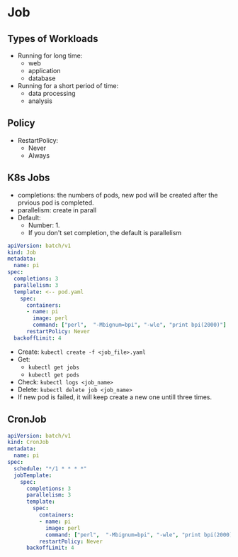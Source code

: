 # Job

## Types of Workloads
- Running for long time:
    - web
    - application
    - database
- Running for a short period of time:
    - data processing
    - analysis

## Policy
- RestartPolicy:
    - Never
    - Always

## K8s Jobs
- completions: the numbers of pods, new pod will be created after the prvious pod is completed.
- parallelism: create in parall
- Default:
    - Number: 1.
    - If you don't set completion, the default is parallelism
```yaml
apiVersion: batch/v1
kind: Job
metadata:
  name: pi
spec:
  completions: 3
  parallelism: 3
  template: <-- pod.yaml
    spec:
      containers:
      - name: pi
        image: perl
        command: ["perl",  "-Mbignum=bpi", "-wle", "print bpi(2000)"]
      restartPolicy: Never
  backoffLimit: 4
```
- Create: `kubectl create -f <job_file>.yaml`
- Get:
    - `kubectl get jobs`
    - `kubectl get pods`
- Check: `kubectl logs <job_name>` 
- Delete: `kubectl delete job <job_name>`
- If new pod is failed, it will keep create a new one untill three times. 

## CronJob
```yaml
apiVersion: batch/v1
kind: CronJob
metadata:
  name: pi
spec:
  schedule: "*/1 * * * *"
  jobTemplate:
    spec:
      completions: 3
      parallelism: 3
      template:
        spec:
          containers:
          - name: pi
            image: perl
            command: ["perl",  "-Mbignum=bpi", "-wle", "print bpi(2000)"]
          restartPolicy: Never
      backoffLimit: 4
```
